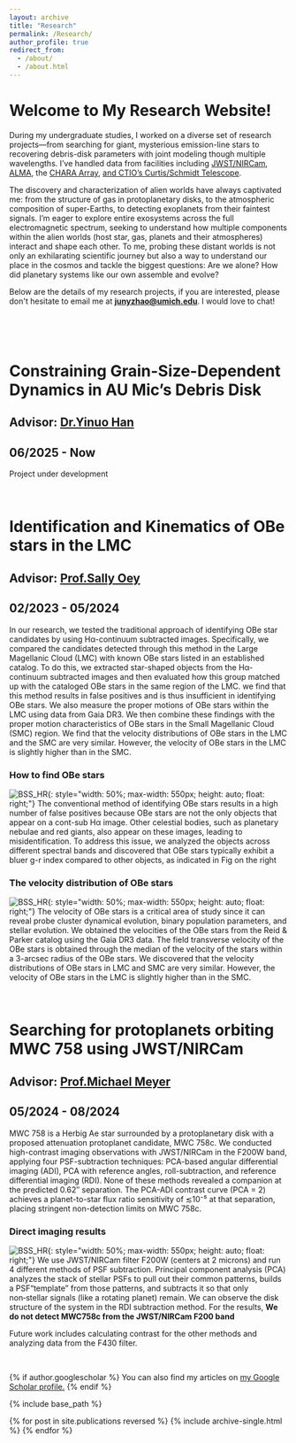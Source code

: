 ```yaml
---
layout: archive
title: "Research"
permalink: /Research/
author_profile: true
redirect_from: 
  - /about/
  - /about.html
---
```


# Welcome to My Research Website! 

During my undergraduate studies, I worked on a diverse set of research projects—from searching for giant, mysterious emission-line stars to recovering debris-disk parameters with joint modeling though multiple wavelengths. I’ve handled data from facilities including [JWST/NIRCam](https://jwst-docs.stsci.edu/jwst-near-infrared-camera#gsc.tab=0), [ALMA](https://www.almaobservatory.org/en/home/), the [CHARA Array](https://www.chara.gsu.edu/public/tour-overview), [and CTIO’s Curtis/Schmidt Telescope](https://noirlab.edu/public/programs/ctio/curtis-schmidt-telescope/).

The discovery and characterization of alien worlds have always captivated me: from the structure of gas in protoplanetary disks, to the atmospheric composition of super-Earths, to detecting exoplanets from their faintest signals. I’m eager to explore entire exosystems across the full electromagnetic spectrum, seeking to understand how multiple components within the alien worlds (host star, gas, planets and their atmospheres) interact and shape each other. To me, probing these distant worlds is not only an exhilarating scientific journey but also a way to understand our place in the cosmos and tackle the biggest questions: Are we alone? How did planetary systems like our own assemble and evolve?

Below are the details of my research projects, if you are interested, please don't hesitate to email me at **junyzhao@umich.edu**.  I would love to chat!

<p>&nbsp;</p>
<p>&nbsp;</p>

# Constraining Grain-Size-Dependent Dynamics in AU Mic’s Debris Disk
## Advisor: [Dr.Yinuo Han](https://yinuohan.github.io/)
## 06/2025 - Now

Project under development

<p>&nbsp;</p>

# **Identification and Kinematics of OBe stars in the LMC**
## Advisor: [Prof.Sally Oey](https://sites.lsa.umich.edu/msoey/)
## 02/2023 - 05/2024


In our research, we tested the traditional approach of identifying OBe star candidates by using Hα-continuum subtracted images. Specifically, we compared the candidates detected through this method in the Large Magellanic Cloud (LMC) with known OBe stars listed in an established catalog. To do this, we extracted star-shaped objects from the Hα-continuum subtracted images and then evaluated how this group matched up with the cataloged OBe stars in the same region of the LMC. we find that this method results in false positives and is thus insufficient in identifying OBe stars.
We also measure the proper motions of OBe stars within the LMC using data from Gaia DR3. We then combine these findings with the proper motion characteristics of OBe stars in the Small Magellanic Cloud (SMC) region. We find that the velocity distributions of OBe stars in the LMC and the SMC are very similar. However, the velocity of OBe stars in the LMC is slightly higher than in the SMC. 

### How to find OBe stars
![BSS_HR](https://wuhu224.github.io//images/OBe_star.png){: style="width: 50%; max-width: 550px; height: auto; float: right;"}
The conventional method of identifying OBe stars results in a high number of false positives because OBe stars are not the only objects that appear on a cont-sub Hα image. Other celestial bodies, such as planetary nebulae and red giants, also appear on these images, leading to misidentification. To address this issue, we analyzed the objects across different spectral bands and discovered that OBe stars typically exhibit a bluer g-r index compared to other objects, as indicated in Fig on the right

<div style="clear: both;"></div>

### The velocity distribution of OBe stars
![BSS_HR](https://wuhu224.github.io//images/OBe_star_speed.png){: style="width: 50%; max-width: 550px; height: auto; float: right;"}
The velocity of OBe stars is a critical area of study since it can reveal probe cluster dynamical evolution, binary population parameters, and stellar evolution. We obtained the velocities of the OBe stars from the Reid & Parker catalog using the Gaia DR3 data. The field transverse velocity of the OBe stars is obtained through the median of the velocity of the stars within a 3-arcsec radius of the OBe stars. We discovered that the velocity distributions of OBe stars in LMC and SMC are very similar. However, the velocity of OBe stars in the LMC is slightly higher than in the SMC. 

<div style="clear: both;"></div>


<p>&nbsp;</p>



# Searching for protoplanets orbiting MWC 758 using JWST/NIRCam
## Advisor: [Prof.Michael Meyer](https://sites.lsa.umich.edu/feps/)
## 05/2024 - 08/2024

MWC 758 is a Herbig Ae star surrounded by a protoplanetary disk with a proposed attenuation protoplanet candidate, MWC 758c. We conducted high-contrast imaging observations with JWST/NIRCam in the F200W band, applying four PSF-subtraction techniques: PCA-based angular differential imaging (ADI), PCA with reference angles, roll-subtraction, and reference differential imaging (RDI). None of these methods revealed a companion at the predicted 0.62″ separation. The PCA-ADI contrast curve (PCA = 2) achieves a planet-to-star flux ratio sensitivity of ≲10⁻⁵ at that separation, placing stringent non-detection limits on MWC 758c. 

### Direct imaging results
![BSS_HR](https://wuhu224.github.io//images/F200W_direct.png){: style="width: 50%; max-width: 550px; height: auto; float: right;"}
We use JWST/NIRCam filter F200W (centers at 2 microns) and run 4 different methods of PSF subtraction. Principal component analysis (PCA) analyzes the stack of stellar PSFs to pull out their common patterns, builds a PSF“template” from those patterns, and subtracts it so that only non‑stellar signals (like a rotating planet) remain. We can observe the disk structure of the system in the RDI subtraction method. For the results, **We do not detect MWC758c from the JWST/NIRCam F200 band** 

Future work includes calculating contrast for the other methods and analyzing data from the F430 filter. 



<div style="clear: both;"></div>


<p>&nbsp;</p>





  




{% if author.googlescholar %}
  You can also find my articles on <u><a href="{{author.googlescholar}}">my Google Scholar profile</a>.</u>
{% endif %}

{% include base_path %}

{% for post in site.publications reversed %}
  {% include archive-single.html %}
{% endfor %}



